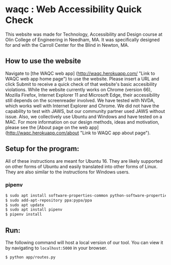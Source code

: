 # waqc : Web Accessibility Quick Check

This website was made for Technology, Accessibility and Design course at Olin College of Engineering in Needham, MA. It was specifically designed for and with the Carroll Center for the Blind in Newton, MA.

## How to use the website

Navigate to [the WAQC web app] (http://waqc.herokuapp.com/ "Link to WAQC web app home page") to use the website. Please insert a URL and click Submit to receive a quick check of that website's basic accesibility violations.
While the website currently works on Chrome (version 66), Mozilla Firefox, Internet Explorer 11 and Microsoft Edge, their accessibility still depends on the screenreader involved. We have tested with NVDA, which works well with Internet Explorer and Chrome. We did not have the capability to test with JAWS, but our community partner used JAWS without issue. Also, we collectively use Ubuntu and Windows and have tested on a MAC.
For more information on our design methods, ideas and motivation, please see the [About page on the web app] (http://waqc.herokuapp.com/about "Link to WAQC app about page").

## Setup for the program:

All of these instructions are meant for Ubuntu 16. They are likely supported on other forms of Ubuntu and easily translated into other forms of Linux. They are also similar to the instructions for Windows users.

### pipenv

```bash
$ sudo apt install software-properties-common python-software-properties
$ sudo add-apt-repository ppa:pypa/ppa
$ sudo apt update
$ sudo apt install pipenv
$ pipenv install
```

## Run:

The following command will host a local version of our tool. You can view it by navigating to `localhost:5000` in your browser.

```bash
$ python app/routes.py
```
